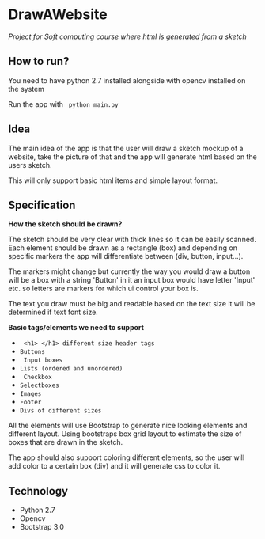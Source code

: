 # DrawAWebsite
*Project for Soft computing course where html is generated from a sketch*

## How to run?
You need to have python 2.7 installed alongside with opencv installed on the system

Run the app with ``` python main.py```

## Idea
The main idea of the app is that the user will draw a sketch mockup of a website, take the picture of that and the app will generate html based on the users sketch.

This will only support basic html items and simple layout format.

## Specification
  **How the sketch should be drawn?**

The sketch should be very clear with thick lines so it can be easily scanned. Each element should be drawn as a rectangle (box) and depending on specific markers the app will differentiate between (div, button, input...).

The markers might change but currently the way you would draw a button will be a box with a string 'Button' in it an input box would have letter 'Input' etc. so letters are markers for which ui control your box is.

The text you draw must be big and readable based on the text size it will be determined if text font size.


  **Basic tags/elements we need to support**
  * ``` <h1> </h1> different size header tags```
  * ``` Buttons ```
  * ``` Input boxes```
  * ``` Lists (ordered and unordered) ```
  * ``` Checkbox```
  * ``` Selectboxes ```
  * ``` Images ```
  * ``` Footer ```
  * ``` Divs of different sizes ```

All the elements will use Bootstrap to generate nice looking elements and different layout. Using bootstraps box grid layout to estimate the size of boxes that are drawn in the sketch.

The app should also support coloring different elements, so the user will add color to a certain box (div) and it will generate css to color it.


## Technology
* Python 2.7
* Opencv
* Bootstrap 3.0
